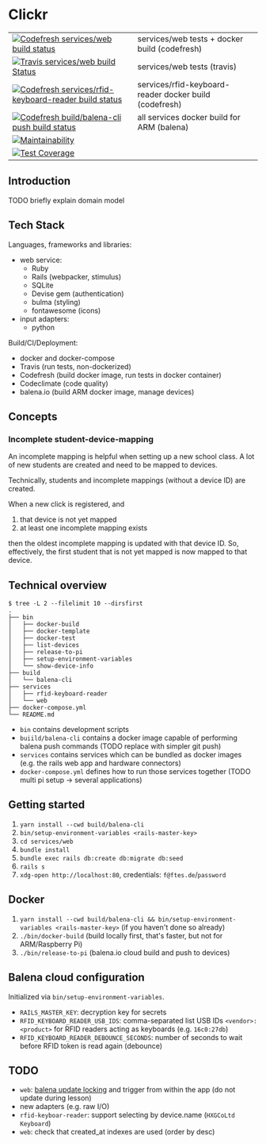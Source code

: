 # Clickr
|   |   |
|---|---|
| [![Codefresh services/web build status]( https://g.codefresh.io/api/badges/pipeline/ftes/clickr-rails%2Fclickr-rails-web?type=cf-1)]( https://g.codefresh.io/public/accounts/ftes/pipelines/5dcdbe007ede0267dbdef058) | services/web tests + docker build (codefresh) |
| [![Travis services/web build Status](https://travis-ci.com/ftes/clickr-rails.svg?branch=master)](https://travis-ci.com/ftes/clickr-rails) | services/web tests (travis) |
| [![Codefresh services/rfid-keyboard-reader build status]( https://g.codefresh.io/api/badges/pipeline/ftes/clickr-rails%2Fclickr-rails-rfid-keyboard-reader?type=cf-1)]( https://g.codefresh.io/public/accounts/ftes/pipelines/5dd70d839c2d0250e78eec04) | services/rfid-keyboard-reader docker build (codefresh)
| [![Codefresh build/balena-cli push build status]( https://g.codefresh.io/api/badges/pipeline/ftes/clickr-rails%2Fclickr-rails-balena-push?type=cf-1)]( https://g.codefresh.io/public/accounts/ftes/pipelines/5dd6ea6f9c2d0232918eebf2) | all services docker build for ARM (balena) |
| [![Maintainability](https://api.codeclimate.com/v1/badges/2e8f539b798959baf7e9/maintainability)](https://codeclimate.com/github/ftes/clickr-rails/maintainability) | |
| [![Test Coverage](https://api.codeclimate.com/v1/badges/2e8f539b798959baf7e9/test_coverage)](https://codeclimate.com/github/ftes/clickr-rails/test_coverage) | |

## Introduction
TODO briefly explain domain model

## Tech Stack
Languages, frameworks and libraries:
- web service:
    - Ruby
    - Rails (webpacker, stimulus)
    - SQLite
    - Devise gem (authentication)
    - bulma (styling)
    - fontawesome (icons)
- input adapters:
    - python

Build/CI/Deployment:
- docker and docker-compose
- Travis (run tests, non-dockerized)
- Codefresh (build docker image, run tests in docker container)
- Codeclimate (code quality)
- balena.io (build ARM docker image, manage devices)

## Concepts

### Incomplete student-device-mapping
An incomplete mapping is helpful when setting up a new school class.
A lot of new students are created and need to be mapped to devices.

Technically, students and incomplete mappings (without a device ID) are created.

When a new click is registered, and
1. that device is not yet mapped
2. at least one incomplete mapping exists

then the oldest incomplete mapping is updated with that device ID.
So, effectively, the first student that is not yet mapped is now mapped to that device.

## Technical overview
```
$ tree -L 2 --filelimit 10 --dirsfirst
.
├── bin
│   ├── docker-build
│   ├── docker-template
│   ├── docker-test
│   ├── list-devices
│   ├── release-to-pi
│   ├── setup-environment-variables
│   └── show-device-info
├── build
│   └── balena-cli
├── services
│   ├── rfid-keyboard-reader
│   └── web
├── docker-compose.yml
└── README.md
```

- `bin` contains development scripts
- `buiild/balena-cli` contains a docker image capable of performing balena push commands (TODO replace with simpler git push)
- `services` contains services which can be bundled as docker images (e.g. the rails web app and hardware connectors)
- `docker-compose.yml` defines how to run those services together (TODO multi pi setup -> several applications)

## Getting started
1. `yarn install --cwd build/balena-cli`
2. `bin/setup-environment-variables <rails-master-key>`
3. `cd services/web`
4. `bundle install`
5. `bundle exec rails db:create db:migrate db:seed`
6. `rails s`
7. `xdg-open http://localhost:80`, credentials: `f@ftes.de`/`password`

## Docker
1. `yarn install --cwd build/balena-cli && bin/setup-environment-variables <rails-master-key>` (if you haven't done so already)
2. `./bin/docker-build` (build locally first, that's faster, but not for ARM/Raspberry Pi)
3. `./bin/release-to-pi` (balena.io cloud build and push to devices)

## Balena cloud configuration
Initialized via `bin/setup-environment-variables`.
- `RAILS_MASTER_KEY`: decryption key for secrets
- `RFID_KEYBOARD_READER_USB_IDS`: comma-separated list USB IDs `<vendor>:<product>` for RFID readers acting as keyboards (e.g. `16c0:27db`)
- `RFID_KEYBOARD_READER_DEBOUNCE_SECONDS`: number of seconds to wait before RFID token is read again (debounce)

## TODO
- `web`: [balena update locking](https://www.balena.io/docs/learn/deploy/release-strategy/update-locking/) and trigger from within the app (do not update during lesson)
- new adapters (e.g. raw I/O)
- `rfid-keyboar-reader`: support selecting by device.name (`HXGCoLtd Keyboard`)
- `web`: check that created_at indexes are used (order by desc)